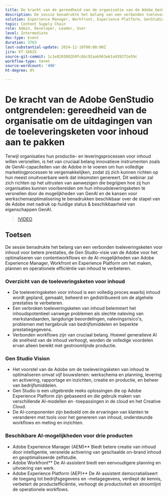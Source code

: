 ```yaml
---
title: De kracht van de gereedheid van de organisatie van de Adobe GenStudio vrijmaken om de uitdagingen van de toeleveringsketen voor inhoud aan te pakken
description: De sessie benadrukte het belang van een verbonden toeleveringsketen voor inhoud voor betere prestaties, de Gen Studio-visie van de Adobe voor het optimaliseren van contentworkflows en de AI-mogelijkheden van Adobe Experience Manager, Workfront en Experience Platform om het maken, plannen en operationele efficiëntie van inhoud te verbeteren.
solution: Experience Manager, Workfront, Experience Platform, GenStudio for Performance Marketing
topic: Content Supply Chain
role: Admin, Developer, Leader, User
level: Intermediate
doc-type: Event
duration: 3763
last-substantial-update: 2024-12-10T00:00:00Z
jira: KT-16625
source-git-commit: 1c1e8203802b9fc6bc92aab963e61a9392f2e59c
workflow-type: tm+mt
source-wordcount: '406'
ht-degree: 0%

---
```



# De kracht van de Adobe GenStudio ontgrendelen: gereedheid van de organisatie om de uitdagingen van de toeleveringsketen voor inhoud aan te pakken

Terwijl organisaties hun productie- en leveringsprocessen voor inhoud willen versnellen, is het van cruciaal belang innovatieve instrumenten zoals de GenAI-capaciteiten van de Adobe in te voeren om hun volledige marketingprocessen te vergemakkelijken, zodat zij zich kunnen richten op hun meest onuitvoerbare werk dat inkomsten genereert. Dit webinar zal zich richten op het uitrusten van aanwezigen die begrijpen hoe zij hun organisaties kunnen voorbereiden om hun inhoudsleveringsketen te versnellen door de mogelijkheden van GenAI en de kansen voor werkschemaoptimalisering te benadrukken beschikbaar over de stapel van de Adobe met nadruk op huidige status &amp; beschikbaarheid van eigenschappen GenAI.

>[!VIDEO](https://video.tv.adobe.com/v/3440932/?learn=on&enablevpops)

## Toetsen

De sessie benadrukte het belang van een verbonden toeleveringsketen voor inhoud voor betere prestaties, de Gen Studio-visie van de Adobe voor het optimaliseren van contentworkflows en de AI-mogelijkheden van Adobe Experience Manager, Workfront en Experience Platform om het maken, plannen en operationele efficiëntie van inhoud te verbeteren.

### Overzicht van de toeleveringsketen voor inhoud

* De toeleveringsketen voor inhoud is een volledig proces waarbij inhoud wordt gepland, gemaakt, beheerd en gedistribueerd om de algehele prestaties te verbeteren.
* Een verbroken toeleveringsketen van inhoud belemmert het inhoudspotentieel vanwege problemen als slechte naleving van merkstandaarden, langdurige beoordelingen, nalevingsrisico&#39;s, problemen met hergebruik van bedrijfsmiddelen en beperkte prestatiegegevens.
* Verbonden workflows zijn van cruciaal belang. Hoewel generatieve AI de snelheid van de inhoud verhoogt, worden de volledige voordelen ervan alleen bereikt met gestroomlijnde productie.

### Gen Studio Vision

* Het voorstel van de Adobe om de toeleveringsketen van inhoud te optimaliseren omvat vijf bouwstenen: werkschema en planning, levering en activering, rapportage en inzichten, creatie en productie, en beheer van bedrijfsmiddelen.
* Gen Studio is een uitgebreide reeks oplossingen die op Adobe Experience Platform zijn gebaseerd en die gebruik maken van verschillende AI-modellen en -toepassingen in de cloud en het Creative Cloud.
* De AI-componenten zijn bedoeld om de ervaringen van klanten te veranderen met tools voor het genereren van inhoud, ondersteunde workflows en meting en inzichten.

### Beschikbare AI-mogelijkheden voor drie producten

* Adobe Experience Manager (AEM)** Biedt betere creatie van inhoud door intelligentie, versnelde activering van geschaalde on-brand inhoud en geoptimaliseerde zelfstudie.
* Adobe Workfront** De AI-assistent biedt een eenvoudigere planning en uitvoering van werk.
* Adobe Experience Platform (AEP)** De AI-assistent democratialiseert de toegang tot bedrijfsgegevens en -metagegevens, verdiept de kennis, verbetert de productefficiëntie, verhoogt de productiviteit en stroomlijnt de operationele workflows.


